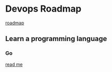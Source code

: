 # Devops Roadmap

[roadmap](https://roadmap.sh/devops)

## Learn a programming language

### Go 

[read me](./learn_a_programming_language/go/readme.md)


